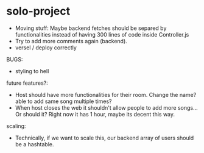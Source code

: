 # solo-project

- Moving stuff: Maybe backend fetches should be separed by functionalities instead of having 300 lines of code inside Controller.js
- Try to add more comments again (backend).
- versel / deploy correctly

BUGS:

- styling to hell

future features?:
- Host should have more functionalities for their room. Change the name? able to add same song multiple times?
- When host closes the web it shouldn't allow people to add more songs... Or should it? Right now it has 1 hour, maybe its decent this way.


scaling:
- Technically, if we want to scale this, our backend array of users should be a hashtable.

